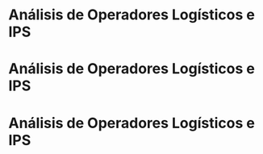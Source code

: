 # Análisis de Operadores Logísticos e IPS
# Análisis de Operadores Logísticos e IPS
# Análisis de Operadores Logísticos e IPS
